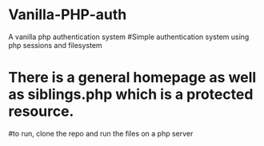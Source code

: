# Vanilla-PHP-auth
A vanilla php authentication system
#Simple authentication system using php sessions and filesystem
# There is a general homepage as well as siblings.php which is a protected resource.
#to run, clone the repo and run the files on a php server
